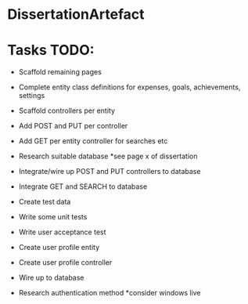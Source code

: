 # DissertationArtefact
# Tasks TODO:  
- Scaffold remaining pages
- Complete entity class definitions for expenses, goals, achievements, settings
- Scaffold controllers per entity
- Add POST and PUT per controller
- Add GET per entity controller for searches etc
- Research suitable database *see page x of dissertation
- Integrate/wire up POST and PUT controllers to database
- Integrate GET and SEARCH to database
- Create test data
- Write some unit tests
- Write user acceptance test


- Create user profile entity
- Create user profile controller
- Wire up to database
- Research authentication method *consider windows live
